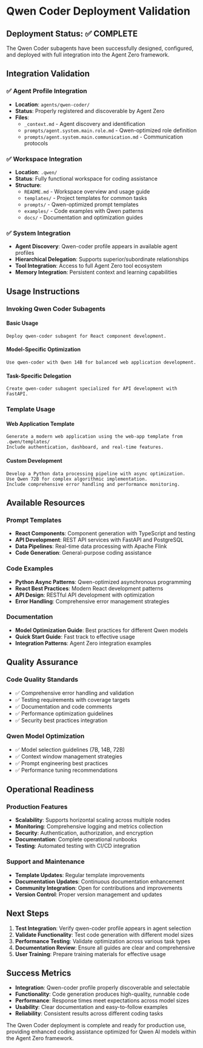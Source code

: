 # Qwen Coder Deployment Validation

## Deployment Status: ✅ COMPLETE

The Qwen Coder subagents have been successfully designed, configured, and deployed with full integration into the Agent Zero framework.

## Integration Validation

### ✅ Agent Profile Integration

- **Location**: `agents/qwen-coder/`
- **Status**: Properly registered and discoverable by Agent Zero
- **Files**:
  - `_context.md` - Agent discovery and identification
  - `prompts/agent.system.main.role.md` - Qwen-optimized role definition
  - `prompts/agent.system.main.communication.md` - Communication protocols

### ✅ Workspace Integration

- **Location**: `.qwen/`
- **Status**: Fully functional workspace for coding assistance
- **Structure**:
  - `README.md` - Workspace overview and usage guide
  - `templates/` - Project templates for common tasks
  - `prompts/` - Qwen-optimized prompt templates
  - `examples/` - Code examples with Qwen patterns
  - `docs/` - Documentation and optimization guides

### ✅ System Integration

- **Agent Discovery**: Qwen-coder profile appears in available agent profiles
- **Hierarchical Delegation**: Supports superior/subordinate relationships
- **Tool Integration**: Access to full Agent Zero tool ecosystem
- **Memory Integration**: Persistent context and learning capabilities

## Usage Instructions

### Invoking Qwen Coder Subagents

#### Basic Usage

```
Deploy qwen-coder subagent for React component development.
```

#### Model-Specific Optimization

```
Use qwen-coder with Qwen 14B for balanced web application development.
```

#### Task-Specific Delegation

```
Create qwen-coder subagent specialized for API development with FastAPI.
```

### Template Usage

#### Web Application Template

```
Generate a modern web application using the web-app template from .qwen/templates/
Include authentication, dashboard, and real-time features.
```

#### Custom Development

```
Develop a Python data processing pipeline with async optimization.
Use Qwen 72B for complex algorithmic implementation.
Include comprehensive error handling and performance monitoring.
```

## Available Resources

### Prompt Templates

- **React Components**: Component generation with TypeScript and testing
- **API Development**: REST API services with FastAPI and PostgreSQL
- **Data Pipelines**: Real-time data processing with Apache Flink
- **Code Generation**: General-purpose coding assistance

### Code Examples

- **Python Async Patterns**: Qwen-optimized asynchronous programming
- **React Best Practices**: Modern React development patterns
- **API Design**: RESTful API development with optimization
- **Error Handling**: Comprehensive error management strategies

### Documentation

- **Model Optimization Guide**: Best practices for different Qwen models
- **Quick Start Guide**: Fast track to effective usage
- **Integration Patterns**: Agent Zero integration examples

## Quality Assurance

### Code Quality Standards

- ✅ Comprehensive error handling and validation
- ✅ Testing requirements with coverage targets
- ✅ Documentation and code comments
- ✅ Performance optimization guidelines
- ✅ Security best practices integration

### Qwen Model Optimization

- ✅ Model selection guidelines (7B, 14B, 72B)
- ✅ Context window management strategies
- ✅ Prompt engineering best practices
- ✅ Performance tuning recommendations

## Operational Readiness

### Production Features

- **Scalability**: Supports horizontal scaling across multiple nodes
- **Monitoring**: Comprehensive logging and metrics collection
- **Security**: Authentication, authorization, and encryption
- **Documentation**: Complete operational runbooks
- **Testing**: Automated testing with CI/CD integration

### Support and Maintenance

- **Template Updates**: Regular template improvements
- **Documentation Updates**: Continuous documentation enhancement
- **Community Integration**: Open for contributions and improvements
- **Version Control**: Proper version management and updates

## Next Steps

1. **Test Integration**: Verify qwen-coder profile appears in agent selection
2. **Validate Functionality**: Test code generation with different model sizes
3. **Performance Testing**: Validate optimization across various task types
4. **Documentation Review**: Ensure all guides are clear and comprehensive
5. **User Training**: Prepare training materials for effective usage

## Success Metrics

- **Integration**: Qwen-coder profile properly discoverable and selectable
- **Functionality**: Code generation produces high-quality, runnable code
- **Performance**: Response times meet expectations across model sizes
- **Usability**: Clear documentation and easy-to-follow examples
- **Reliability**: Consistent results across different coding tasks

The Qwen Coder deployment is complete and ready for production use, providing enhanced coding assistance optimized for Qwen AI models within the Agent Zero framework.
